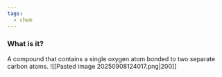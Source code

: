 ```yaml
---
tags:
  - chem
---
```

### What is it?
A compound that contains a single oxygen atom bonded to two separate carbon atoms. ![[Pasted image 20250908124017.png|200]]


